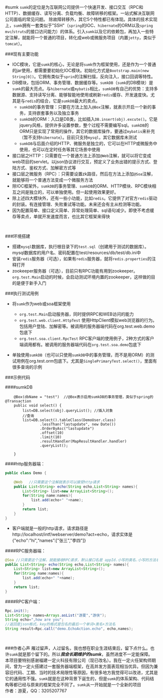 #sumk
`sumk`的定位是为互联网公司提供一个快速开发、接口交互（RPC和HTTP）、数据缓存、读写分离、负载均衡、故障转移的框架。一站式解决互联网公司面临的常见问题。
除故障转移外，其它5个特性都已有体现。具体的技术实现上，`sumk`拥有一套类似于"SSH"（`spring`的IOC、`hibernate`的ORM以及`spring mvc`/`struts`的接口访问能力）的体系。引入`sumk`以及它的依赖包，再加入一些特定注解，就能将一个普通的项目，转化成web或微服务项目（内置`jetty`，类似于`tomcat`）。<BR>

###现有主要功能
* IOC模块，它是`sumk`的核心，无论是将`sumk`作为框架使用，还是作为一个普通的jar使用，都需要要初始化IOC模块。初始化方式是`Bootstrap.main(new String[0])`。它拥有类似于`sprin`的注解扫描，反向注入，接口回调等特性。<br>
* DB模块，包括ORM、事务管理、数据缓存等。`sumkDB`（`sumk`的DB模块）是`sumk`的最大亮点。与`hibernate`或`mybatis`相比，`sumkDB`有自己的优势：支持多数据源、支持读写分离、能够智能地使用或刷新`redis`缓存、开发速度快。尤其是与`redis`的结合，它是`sumkDB`最大的卖点。<br>
	* `sumkDB`的事务管理：只要在方法上加入`@Box`注解，就表示开启一个新的事务，支持嵌套事务以及独立事务
	* `sumkDB`的ORM：入口是DB类，比如插入`DB.insert(obj).excute()`。它是jquery风格，提供许多设置参数，整个过程不需要编写sql。`sumkDB`的ORM只是实现了常用的操作，其它的数据库操作，要通过`mybatis`来补充（暂不支持`hibernate`）。目前只支持`mysql`，其它数据库未测试
	* `sumkDB`与后面介绍的HTTP、微服务是独立的，它可以在HTTP或微服务中使用，也可以在定时任务等其它场景中使用
* 接口层之HTTP：只需要在一个普通方法上添加`@Web`注解，就可以将它变成web项目的servlet。以json协议进行交互，预定义了业务出错的提示方式、登陆方式、鉴权方式、加解密方式等<br>
* 接口层之微服务（RPC）：只需要设置zk路径，然后在方法上添加`@Soa`注解，就能够将一个普通方法变成一个微服务方法<BR>
* 除IOC框架外，`sumkDB`的事务管理、`sumkDB`的ORM、HTTP模块、RPC模块相互之间是独立的，可以单独使用。但一起使用效果更好。
* 除上述四大模块外，还有一些小功能，比如`redis`。它提供了对官方`redis`驱动的封装。有连接管理、失败重试等功能。未来还会有主从检测等功能。<br>
* 因为配置简单、接口定义简单、异常处理简单、sql语句减少。即使不考虑缓存等卖点，单就开发速度而言，也比其它框架来得快
<br>

###环境搭建
* 搭建`mysql`数据库，执行根目录下的`test.sql`（创建用于测试的数据库）。mysql数据库的用户名、密码配置在test/resources/db/test/db.ini中
* 安装`redis`服务器（可选），如果有`redis`服务器，就将`redis.properties`的注释打开
* zookeeper服务器（可选），目前只有RPC功能有用到zookeeper。`org.test.Main`启动的时候，会启动测试环境内置的zookeeper，这样做的目的是便于新手入门

###执行测试用例
* 将`sumk`作为web或soa框架使用
	* `org.test.Main`启动服务器，同时提供RPC和WEB访问的能力
	* `org.test.web.client.HttpTest` 使用HttpClient模拟web浏览器的行为。包括用户登陆、加解密等。被调用的服务器端代码在org.test.web.demo包底下
	* `org.test.soa.client.RpcTest` RPC客户端的使用例子，2种方式的客户端调用都有。被调用的服务器端代码在`org.test.soa.demo`包底下
	
* 单独使用`sumkDB`（也可以只使用`sumkDB`中的事务管理，而不是用ORM）的测试用例在org.test.orm包底下。尤其是`SinglePrimaryTest.select()`，里面有很多查询的示例


###示例代码

####sumkDB

```
	@Box(dbName = "test")  //@Box表示启用sumkDB的事务管理，类似于spring的@Transaction
	public void select() {
		list=DB.select(obj).queryList(); //插入对象
		//查询
		list=DB.select().tableClass(DemoUser.class)
				.lessThan("lastupdate", new Date())
				.OrderByAsc("lastupdate")
				.offset(10)
				.limit(10)
				.resultHandler(MapResultHandler.handler)
				.queryList();
		
	}
```

####http服务器端：

```java
public class Demo {
	
	@Web   //只需要这个注解就表示可以接受http请求
	public List<String> echo(String echo,List<String> names){
		List<String> list=new ArrayList<String>();
		for(String name:names){
			list.add(echo+" "+name);
		}
		return list;
	}
}
```
* 客户端就是一般的http请求，请求路径是http://localhost/intf/webserver/demo?act=echo，请求实体是{"echo":"hi",“names”:["张三","李四"]}<br>

####RPC服务器端：

```java
@Soa //只需要这个注解，就能接收RPC请求，默认接口名是 appId.小写的类名.小写的方法名
public List<String> echo(String echo,List<String> names){
	List<String> list=new ArrayList<String>();
	for(String name:names){
		list.add(echo+" "+name);
	}
	return list;
}
```

####RPC客户端：

```Java
Rpc.init();
List<String> names=Arrays.asList("游夏","游侠");
String echo=",how are you";
//返回是json格式。key的格式是包名的最后一个单词+类名+方法名
String result=Rpc.call("demo.EchoAction.echo", echo,names);
```

<br>

###作者心声
雁过留声，人过留名，我也想在职业生涯结束后，留下点什么。也许`sumk`就是那个留下的。所以***我会长期维护的sumk***，虽然进度不一定能保障。<BR>
本项目要特别感谢福建一定火科技有限公司（现已改名）。我在一定火任架构师期间，曾为一定火搭建过一套服务器端框架，在高并发方面表现相当优异。但因为兼容旧代码、工期、当时的技术局限性等原因，有很多地方我觉得可以改进，尤其是它的通用性不强。`sumk`就是在这种背景下诞生的，但是`sumk`的体系架构、代码结构等都已经与原来的框架完全不同了。`sumk`从一开始就是一个全新的项目<BR>
作者：游夏，QQ：3205207767
